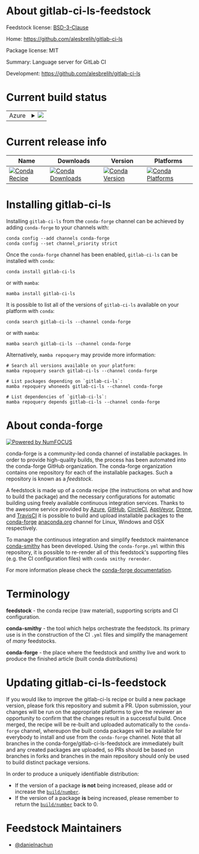 About gitlab-ci-ls-feedstock
============================

Feedstock license: [BSD-3-Clause](https://github.com/conda-forge/gitlab-ci-ls-feedstock/blob/main/LICENSE.txt)

Home: https://github.com/alesbrelih/gitlab-ci-ls

Package license: MIT

Summary: Language server for GitLab CI

Development: https://github.com/alesbrelih/gitlab-ci-ls

Current build status
====================


<table>
    
  <tr>
    <td>Azure</td>
    <td>
      <details>
        <summary>
          <a href="https://dev.azure.com/conda-forge/feedstock-builds/_build/latest?definitionId=23190&branchName=main">
            <img src="https://dev.azure.com/conda-forge/feedstock-builds/_apis/build/status/gitlab-ci-ls-feedstock?branchName=main">
          </a>
        </summary>
        <table>
          <thead><tr><th>Variant</th><th>Status</th></tr></thead>
          <tbody><tr>
              <td>linux_64</td>
              <td>
                <a href="https://dev.azure.com/conda-forge/feedstock-builds/_build/latest?definitionId=23190&branchName=main">
                  <img src="https://dev.azure.com/conda-forge/feedstock-builds/_apis/build/status/gitlab-ci-ls-feedstock?branchName=main&jobName=linux&configuration=linux%20linux_64_" alt="variant">
                </a>
              </td>
            </tr><tr>
              <td>linux_aarch64</td>
              <td>
                <a href="https://dev.azure.com/conda-forge/feedstock-builds/_build/latest?definitionId=23190&branchName=main">
                  <img src="https://dev.azure.com/conda-forge/feedstock-builds/_apis/build/status/gitlab-ci-ls-feedstock?branchName=main&jobName=linux&configuration=linux%20linux_aarch64_" alt="variant">
                </a>
              </td>
            </tr><tr>
              <td>linux_ppc64le</td>
              <td>
                <a href="https://dev.azure.com/conda-forge/feedstock-builds/_build/latest?definitionId=23190&branchName=main">
                  <img src="https://dev.azure.com/conda-forge/feedstock-builds/_apis/build/status/gitlab-ci-ls-feedstock?branchName=main&jobName=linux&configuration=linux%20linux_ppc64le_" alt="variant">
                </a>
              </td>
            </tr><tr>
              <td>osx_64</td>
              <td>
                <a href="https://dev.azure.com/conda-forge/feedstock-builds/_build/latest?definitionId=23190&branchName=main">
                  <img src="https://dev.azure.com/conda-forge/feedstock-builds/_apis/build/status/gitlab-ci-ls-feedstock?branchName=main&jobName=osx&configuration=osx%20osx_64_" alt="variant">
                </a>
              </td>
            </tr><tr>
              <td>osx_arm64</td>
              <td>
                <a href="https://dev.azure.com/conda-forge/feedstock-builds/_build/latest?definitionId=23190&branchName=main">
                  <img src="https://dev.azure.com/conda-forge/feedstock-builds/_apis/build/status/gitlab-ci-ls-feedstock?branchName=main&jobName=osx&configuration=osx%20osx_arm64_" alt="variant">
                </a>
              </td>
            </tr><tr>
              <td>win_64</td>
              <td>
                <a href="https://dev.azure.com/conda-forge/feedstock-builds/_build/latest?definitionId=23190&branchName=main">
                  <img src="https://dev.azure.com/conda-forge/feedstock-builds/_apis/build/status/gitlab-ci-ls-feedstock?branchName=main&jobName=win&configuration=win%20win_64_" alt="variant">
                </a>
              </td>
            </tr>
          </tbody>
        </table>
      </details>
    </td>
  </tr>
</table>

Current release info
====================

| Name | Downloads | Version | Platforms |
| --- | --- | --- | --- |
| [![Conda Recipe](https://img.shields.io/badge/recipe-gitlab--ci--ls-green.svg)](https://anaconda.org/conda-forge/gitlab-ci-ls) | [![Conda Downloads](https://img.shields.io/conda/dn/conda-forge/gitlab-ci-ls.svg)](https://anaconda.org/conda-forge/gitlab-ci-ls) | [![Conda Version](https://img.shields.io/conda/vn/conda-forge/gitlab-ci-ls.svg)](https://anaconda.org/conda-forge/gitlab-ci-ls) | [![Conda Platforms](https://img.shields.io/conda/pn/conda-forge/gitlab-ci-ls.svg)](https://anaconda.org/conda-forge/gitlab-ci-ls) |

Installing gitlab-ci-ls
=======================

Installing `gitlab-ci-ls` from the `conda-forge` channel can be achieved by adding `conda-forge` to your channels with:

```
conda config --add channels conda-forge
conda config --set channel_priority strict
```

Once the `conda-forge` channel has been enabled, `gitlab-ci-ls` can be installed with `conda`:

```
conda install gitlab-ci-ls
```

or with `mamba`:

```
mamba install gitlab-ci-ls
```

It is possible to list all of the versions of `gitlab-ci-ls` available on your platform with `conda`:

```
conda search gitlab-ci-ls --channel conda-forge
```

or with `mamba`:

```
mamba search gitlab-ci-ls --channel conda-forge
```

Alternatively, `mamba repoquery` may provide more information:

```
# Search all versions available on your platform:
mamba repoquery search gitlab-ci-ls --channel conda-forge

# List packages depending on `gitlab-ci-ls`:
mamba repoquery whoneeds gitlab-ci-ls --channel conda-forge

# List dependencies of `gitlab-ci-ls`:
mamba repoquery depends gitlab-ci-ls --channel conda-forge
```


About conda-forge
=================

[![Powered by
NumFOCUS](https://img.shields.io/badge/powered%20by-NumFOCUS-orange.svg?style=flat&colorA=E1523D&colorB=007D8A)](https://numfocus.org)

conda-forge is a community-led conda channel of installable packages.
In order to provide high-quality builds, the process has been automated into the
conda-forge GitHub organization. The conda-forge organization contains one repository
for each of the installable packages. Such a repository is known as a *feedstock*.

A feedstock is made up of a conda recipe (the instructions on what and how to build
the package) and the necessary configurations for automatic building using freely
available continuous integration services. Thanks to the awesome service provided by
[Azure](https://azure.microsoft.com/en-us/services/devops/), [GitHub](https://github.com/),
[CircleCI](https://circleci.com/), [AppVeyor](https://www.appveyor.com/),
[Drone](https://cloud.drone.io/welcome), and [TravisCI](https://travis-ci.com/)
it is possible to build and upload installable packages to the
[conda-forge](https://anaconda.org/conda-forge) [anaconda.org](https://anaconda.org/)
channel for Linux, Windows and OSX respectively.

To manage the continuous integration and simplify feedstock maintenance
[conda-smithy](https://github.com/conda-forge/conda-smithy) has been developed.
Using the ``conda-forge.yml`` within this repository, it is possible to re-render all of
this feedstock's supporting files (e.g. the CI configuration files) with ``conda smithy rerender``.

For more information please check the [conda-forge documentation](https://conda-forge.org/docs/).

Terminology
===========

**feedstock** - the conda recipe (raw material), supporting scripts and CI configuration.

**conda-smithy** - the tool which helps orchestrate the feedstock.
                   Its primary use is in the construction of the CI ``.yml`` files
                   and simplify the management of *many* feedstocks.

**conda-forge** - the place where the feedstock and smithy live and work to
                  produce the finished article (built conda distributions)


Updating gitlab-ci-ls-feedstock
===============================

If you would like to improve the gitlab-ci-ls recipe or build a new
package version, please fork this repository and submit a PR. Upon submission,
your changes will be run on the appropriate platforms to give the reviewer an
opportunity to confirm that the changes result in a successful build. Once
merged, the recipe will be re-built and uploaded automatically to the
`conda-forge` channel, whereupon the built conda packages will be available for
everybody to install and use from the `conda-forge` channel.
Note that all branches in the conda-forge/gitlab-ci-ls-feedstock are
immediately built and any created packages are uploaded, so PRs should be based
on branches in forks and branches in the main repository should only be used to
build distinct package versions.

In order to produce a uniquely identifiable distribution:
 * If the version of a package **is not** being increased, please add or increase
   the [``build/number``](https://docs.conda.io/projects/conda-build/en/latest/resources/define-metadata.html#build-number-and-string).
 * If the version of a package **is** being increased, please remember to return
   the [``build/number``](https://docs.conda.io/projects/conda-build/en/latest/resources/define-metadata.html#build-number-and-string)
   back to 0.

Feedstock Maintainers
=====================

* [@danielnachun](https://github.com/danielnachun/)

